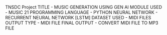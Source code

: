 TNSDC Project 
TITLE - MUSIC GENERATION USING GEN AI
MODULE USED - MUSIC 21
PROGRAMMING LANGUAGE - PYTHON
NEURAL NETWORK - RECURRENT NEURAL NETWORK [LSTM]
DATASET USED - MIDI FILES
OUTPUT TYPE - MIDI FILE
FINAL OUTPUT - CONVERT MIDI FILE TO MP3 FILE
